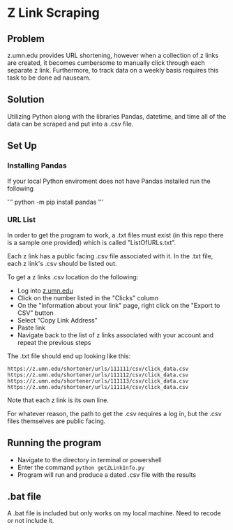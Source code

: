 # Z Link Scraping

## Problem
z.umn.edu provides URL shortening, however when a collection of z links are created, it becomes cumbersome to manually click through each separate z link. Furthermore, to track data on a weekly basis requires this task to be done ad nauseam. 


## Solution
Utilizing Python  along with the libraries Pandas, datetime, and time all of the data can be scraped and put into a .csv file.

## Set Up

### Installing Pandas

If your local Python enviroment does not have Pandas installed run the following

'''
python -m pip install pandas 
'''

### URL List

In order to get the program to work, a .txt files must exist (in this repo there is a sample one provided) which is called "ListOfURLs.txt". 

Each z link has a public facing .csv file associated with it. In the .txt file, each z link's .csv should be listed out. 

To get a z links .csv location do the following:

* Log into [z.umn.edu](z.umn.edu)
* Click on the number listed in the "Clicks" column  
* On the "Information about your link" page, right click on the "Export to CSV" button
* Select "Copy Link Address"
* Paste link 
* Navigate back to the list of z links associated with your account and repeat the previous steps

The .txt file should end up looking like this:

```
https://z.umn.edu/shortener/urls/111111/csv/click_data.csv
https://z.umn.edu/shortener/urls/111112/csv/click_data.csv
https://z.umn.edu/shortener/urls/111113/csv/click_data.csv
https://z.umn.edu/shortener/urls/111114/csv/click_data.csv

```
Note that each z link is its own line.

For whatever reason, the path to get the .csv requires a log in, but the .csv files themselves are public facing.

## Running the program

* Navigate to the directory in terminal or powershell
* Enter the command `python getZLinkInfo.py`
* Program will run and produce a dated .csv file with the results



## .bat file

A .bat file is included but only works on my local machine. Need to recode or not include it. 
